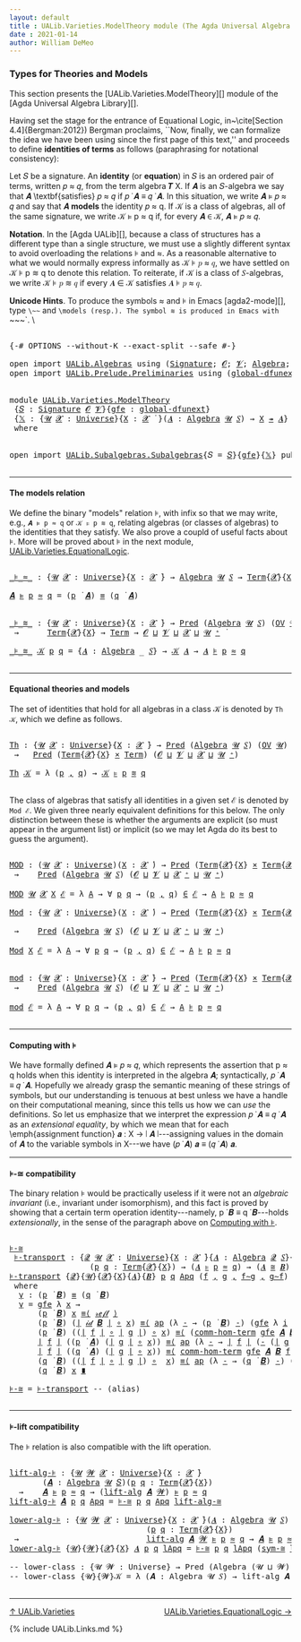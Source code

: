 ```yaml
---
layout: default
title : UALib.Varieties.ModelTheory module (The Agda Universal Algebra Library)
date : 2021-01-14
author: William DeMeo
---
```


### <a id="types-for-theories-and-models">Types for Theories and Models</a>

This section presents the [UALib.Varieties.ModelTheory][] module of the [Agda Universal Algebra Library][].

Having set the stage for the entrance of Equational Logic, in~\cite[Section 4.4]{Bergman:2012}) Bergman proclaims,  ``Now, finally, we can formalize the idea we have been using since the first page of this text,'' and proceeds to define **identities of terms** as follows (paraphrasing for notational consistency):

Let 𝑆 be a signature. An **identity** (or **equation**) in 𝑆 is an ordered pair of terms, written 𝑝 ≈ 𝑞, from the term algebra 𝑻 X. If 𝑨 is an 𝑆-algebra we say that 𝑨 \textbf{satisfies} 𝑝 ≈ 𝑞 if 𝑝 ̇ 𝑨 ≡ 𝑞 ̇ 𝑨. In this situation, we write 𝑨 ⊧ 𝑝 ≈ 𝑞 and say that 𝑨 **models** the identity 𝑝 ≈ q. If 𝒦 is a class of algebras, all of the same signature, we write 𝒦 ⊧ p ≈ q if, for every 𝑨 ∈ 𝒦, 𝑨 ⊧ 𝑝 ≈ 𝑞.

**Notation**. In the [Agda UALib][], because a class of structures has a different type than a single structure, we must use a slightly different syntax to avoid overloading the relations ⊧ and ≈. As a reasonable alternative to what we would normally express informally as 𝒦 ⊧ 𝑝 ≈ 𝑞, we have settled on 𝒦 ⊧ p ≋ q to denote this relation.  To reiterate, if 𝒦 is a class of 𝑆-algebras, we write 𝒦 ⊧ 𝑝 ≋ 𝑞 if every 𝑨 ∈ 𝒦 satisfies 𝑨 ⊧ 𝑝 ≈ 𝑞.

**Unicode Hints**. To produce the symbols ≈ and ⊧ in Emacs [agda2-mode][], type `\~~` and `\models (resp.). The symbol ≋ is produced in Emacs with `\~~~`.
\\

<!--

In his treatment of Birhoff's HSP theorem, Cliff Bergman (at the start of Section 4.4 of [Bergman (2012)][]) proclaims, "Now, finally, we can formalize the idea we have been using since the first page of this text." He then proceeds to define **identities of terms** as follows (paraphrasing for notational consistency):

  Let 𝑆 be a signature. An **identity** or **equation** in 𝑆 is an ordered pair of terms, written 𝑝 ≈ 𝑞, from the
  term algebra `𝑻 X`. If 𝑨 is an 𝑆-algebra we say that 𝑨 **satisfies** 𝑝 ≈ 𝑞 if `𝑝 ̇ 𝑨  ≡  𝑞 ̇ 𝑨`. In this
  situation, we write `𝑨 ⊧ 𝑝 ≈ 𝑞` and say that 𝑨 **models** the identity `𝑝 ≈ q`.

If 𝒦 is a class of structures, all of the same signature, it is standard to write `𝒦 ⊧ p ≈ q` just in case all structures in the class 𝒦 model the identity p ≈ q. However, because a class of structures has a different type than a single structure, we will need to use a different notation, and we settle for `𝒦 ⊧ p ≋ q` to denote this concept.

Thus, if 𝒦 is a class of 𝑆-algebras, we write `𝒦 ⊧ 𝑝 ≋ 𝑞` if for every `𝑨 ∈ 𝒦` we have `𝑨 ⊧ 𝑝 ≈ 𝑞`.

 Finally, if ℰ is a set of equations, we write 𝒦 ⊧ ℰ if every member of 𝒦 satisfies every member of ℰ.

In this module we formalize these notions by defining types that represent them. Before we attempt to do that, however, let us say a bit more precisely what the definition of `𝑨 ⊧ 𝑝 ≈ 𝑞` entails. When we write `𝑨 ⊧ 𝑝 ≈ 𝑞` and say that the identity `p ≈ q` is satisfied in 𝑨, we mean that for each assignment function `𝒂 : X → ∣ 𝑨 ∣`, assigning values in the domain of 𝑨 to the variable symbols in `X`, we have `(𝑝 ̇ 𝑨) 𝒂 ≡ (𝑞 ̇ 𝑨) 𝒂`.

**Notation**. To produce the symbols ≈ and ⊧ in Emacs `agda2-mode`, type `\~~` and `\models` (resp.). As mentioned, to denote "𝒦 models 𝑝 ≈ 𝑞" we will use 𝒦 ⊧ 𝑝 ≋ 𝑞 instead of the more standard 𝒦 ⊧ 𝑝 ≈ 𝑞 because we distinguish it from 𝑨 ⊧ 𝑝 ≈ 𝑞 in our Agda implementation. The symbol ≋ is produced in Emacs `agda2-mode` with `\~~~`. -->

<pre class="Agda">

<a id="3619" class="Symbol">{-#</a> <a id="3623" class="Keyword">OPTIONS</a> <a id="3631" class="Pragma">--without-K</a> <a id="3643" class="Pragma">--exact-split</a> <a id="3657" class="Pragma">--safe</a> <a id="3664" class="Symbol">#-}</a>

<a id="3669" class="Keyword">open</a> <a id="3674" class="Keyword">import</a> <a id="3681" href="UALib.Algebras.html" class="Module">UALib.Algebras</a> <a id="3696" class="Keyword">using</a> <a id="3702" class="Symbol">(</a><a id="3703" href="UALib.Algebras.Signatures.html#1452" class="Function">Signature</a><a id="3712" class="Symbol">;</a> <a id="3714" href="universes.html#613" class="Generalizable">𝓞</a><a id="3715" class="Symbol">;</a> <a id="3717" href="universes.html#617" class="Generalizable">𝓥</a><a id="3718" class="Symbol">;</a> <a id="3720" href="UALib.Algebras.Algebras.html#811" class="Function">Algebra</a><a id="3727" class="Symbol">;</a> <a id="3729" href="UALib.Algebras.Algebras.html#3925" class="Function Operator">_↠_</a><a id="3732" class="Symbol">)</a>
<a id="3734" class="Keyword">open</a> <a id="3739" class="Keyword">import</a> <a id="3746" href="UALib.Prelude.Preliminaries.html" class="Module">UALib.Prelude.Preliminaries</a> <a id="3774" class="Keyword">using</a> <a id="3780" class="Symbol">(</a><a id="3781" href="MGS-Subsingleton-Theorems.html#3468" class="Function">global-dfunext</a><a id="3795" class="Symbol">;</a> <a id="3797" href="universes.html#551" class="Postulate">Universe</a><a id="3805" class="Symbol">;</a> <a id="3807" href="universes.html#758" class="Function Operator">_̇</a><a id="3809" class="Symbol">)</a>


<a id="3813" class="Keyword">module</a> <a id="3820" href="UALib.Varieties.ModelTheory.html" class="Module">UALib.Varieties.ModelTheory</a>
 <a id="3849" class="Symbol">{</a><a id="3850" href="UALib.Varieties.ModelTheory.html#3850" class="Bound">𝑆</a> <a id="3852" class="Symbol">:</a> <a id="3854" href="UALib.Algebras.Signatures.html#1452" class="Function">Signature</a> <a id="3864" href="universes.html#613" class="Generalizable">𝓞</a> <a id="3866" href="universes.html#617" class="Generalizable">𝓥</a><a id="3867" class="Symbol">}{</a><a id="3869" href="UALib.Varieties.ModelTheory.html#3869" class="Bound">gfe</a> <a id="3873" class="Symbol">:</a> <a id="3875" href="MGS-Subsingleton-Theorems.html#3468" class="Function">global-dfunext</a><a id="3889" class="Symbol">}</a>
 <a id="3892" class="Symbol">{</a><a id="3893" href="UALib.Varieties.ModelTheory.html#3893" class="Bound">𝕏</a> <a id="3895" class="Symbol">:</a> <a id="3897" class="Symbol">{</a><a id="3898" href="UALib.Varieties.ModelTheory.html#3898" class="Bound">𝓤</a> <a id="3900" href="UALib.Varieties.ModelTheory.html#3900" class="Bound">𝓧</a> <a id="3902" class="Symbol">:</a> <a id="3904" href="universes.html#551" class="Postulate">Universe</a><a id="3912" class="Symbol">}{</a><a id="3914" href="UALib.Varieties.ModelTheory.html#3914" class="Bound">X</a> <a id="3916" class="Symbol">:</a> <a id="3918" href="UALib.Varieties.ModelTheory.html#3900" class="Bound">𝓧</a> <a id="3920" href="universes.html#758" class="Function Operator">̇</a> <a id="3922" class="Symbol">}(</a><a id="3924" href="UALib.Varieties.ModelTheory.html#3924" class="Bound">𝑨</a> <a id="3926" class="Symbol">:</a> <a id="3928" href="UALib.Algebras.Algebras.html#811" class="Function">Algebra</a> <a id="3936" href="UALib.Varieties.ModelTheory.html#3898" class="Bound">𝓤</a> <a id="3938" href="UALib.Varieties.ModelTheory.html#3850" class="Bound">𝑆</a><a id="3939" class="Symbol">)</a> <a id="3941" class="Symbol">→</a> <a id="3943" href="UALib.Varieties.ModelTheory.html#3914" class="Bound">X</a> <a id="3945" href="UALib.Algebras.Algebras.html#3925" class="Function Operator">↠</a> <a id="3947" href="UALib.Varieties.ModelTheory.html#3924" class="Bound">𝑨</a><a id="3948" class="Symbol">}</a>
 <a id="3951" class="Keyword">where</a>


<a id="3959" class="Keyword">open</a> <a id="3964" class="Keyword">import</a> <a id="3971" href="UALib.Subalgebras.Subalgebras.html" class="Module">UALib.Subalgebras.Subalgebras</a><a id="4000" class="Symbol">{</a><a id="4001" class="Argument">𝑆</a> <a id="4003" class="Symbol">=</a> <a id="4005" href="UALib.Varieties.ModelTheory.html#3850" class="Bound">𝑆</a><a id="4006" class="Symbol">}{</a><a id="4008" href="UALib.Varieties.ModelTheory.html#3869" class="Bound">gfe</a><a id="4011" class="Symbol">}{</a><a id="4013" href="UALib.Varieties.ModelTheory.html#3893" class="Bound">𝕏</a><a id="4014" class="Symbol">}</a> <a id="4016" class="Keyword">public</a>

</pre>

---------------------------------------

#### <a id="the-models-relation">The models relation</a>

We define the binary "models" relation ⊧, with infix so that we may write, e.g., `𝑨 ⊧ p ≈ q` or `𝒦 ⊧ p ≋ q`, relating algebras (or classes of algebras) to the identities that they satisfy. We also prove a coupld of useful facts about ⊧.  More will be proved about ⊧ in the next module, [UALib.Varieties.EquationalLogic](UALib.Varieties.EquationalLogic.html).

<pre class="Agda">

<a id="_⊧_≈_"></a><a id="4509" href="UALib.Varieties.ModelTheory.html#4509" class="Function Operator">_⊧_≈_</a> <a id="4515" class="Symbol">:</a> <a id="4517" class="Symbol">{</a><a id="4518" href="UALib.Varieties.ModelTheory.html#4518" class="Bound">𝓤</a> <a id="4520" href="UALib.Varieties.ModelTheory.html#4520" class="Bound">𝓧</a> <a id="4522" class="Symbol">:</a> <a id="4524" href="universes.html#551" class="Postulate">Universe</a><a id="4532" class="Symbol">}{</a><a id="4534" href="UALib.Varieties.ModelTheory.html#4534" class="Bound">X</a> <a id="4536" class="Symbol">:</a> <a id="4538" href="UALib.Varieties.ModelTheory.html#4520" class="Bound">𝓧</a> <a id="4540" href="universes.html#758" class="Function Operator">̇</a><a id="4541" class="Symbol">}</a> <a id="4543" class="Symbol">→</a> <a id="4545" href="UALib.Algebras.Algebras.html#811" class="Function">Algebra</a> <a id="4553" href="UALib.Varieties.ModelTheory.html#4518" class="Bound">𝓤</a> <a id="4555" href="UALib.Varieties.ModelTheory.html#3850" class="Bound">𝑆</a> <a id="4557" class="Symbol">→</a> <a id="4559" href="UALib.Terms.Basic.html#1041" class="Datatype">Term</a><a id="4563" class="Symbol">{</a><a id="4564" href="UALib.Varieties.ModelTheory.html#4520" class="Bound">𝓧</a><a id="4565" class="Symbol">}{</a><a id="4567" href="UALib.Varieties.ModelTheory.html#4534" class="Bound">X</a><a id="4568" class="Symbol">}</a> <a id="4570" class="Symbol">→</a> <a id="4572" href="UALib.Terms.Basic.html#1041" class="Datatype">Term</a> <a id="4577" class="Symbol">→</a> <a id="4579" href="UALib.Varieties.ModelTheory.html#4518" class="Bound">𝓤</a> <a id="4581" href="Agda.Primitive.html#636" class="Function Operator">⊔</a> <a id="4583" href="UALib.Varieties.ModelTheory.html#4520" class="Bound">𝓧</a> <a id="4585" href="universes.html#758" class="Function Operator">̇</a>

<a id="4588" href="UALib.Varieties.ModelTheory.html#4588" class="Bound">𝑨</a> <a id="4590" href="UALib.Varieties.ModelTheory.html#4509" class="Function Operator">⊧</a> <a id="4592" href="UALib.Varieties.ModelTheory.html#4592" class="Bound">p</a> <a id="4594" href="UALib.Varieties.ModelTheory.html#4509" class="Function Operator">≈</a> <a id="4596" href="UALib.Varieties.ModelTheory.html#4596" class="Bound">q</a> <a id="4598" class="Symbol">=</a> <a id="4600" class="Symbol">(</a><a id="4601" href="UALib.Varieties.ModelTheory.html#4592" class="Bound">p</a> <a id="4603" href="UALib.Terms.Operations.html#1383" class="Function Operator">̇</a> <a id="4605" href="UALib.Varieties.ModelTheory.html#4588" class="Bound">𝑨</a><a id="4606" class="Symbol">)</a> <a id="4608" href="UALib.Prelude.Preliminaries.html#5654" class="Datatype Operator">≡</a> <a id="4610" class="Symbol">(</a><a id="4611" href="UALib.Varieties.ModelTheory.html#4596" class="Bound">q</a> <a id="4613" href="UALib.Terms.Operations.html#1383" class="Function Operator">̇</a> <a id="4615" href="UALib.Varieties.ModelTheory.html#4588" class="Bound">𝑨</a><a id="4616" class="Symbol">)</a>


<a id="_⊧_≋_"></a><a id="4620" href="UALib.Varieties.ModelTheory.html#4620" class="Function Operator">_⊧_≋_</a> <a id="4626" class="Symbol">:</a> <a id="4628" class="Symbol">{</a><a id="4629" href="UALib.Varieties.ModelTheory.html#4629" class="Bound">𝓤</a> <a id="4631" href="UALib.Varieties.ModelTheory.html#4631" class="Bound">𝓧</a> <a id="4633" class="Symbol">:</a> <a id="4635" href="universes.html#551" class="Postulate">Universe</a><a id="4643" class="Symbol">}{</a><a id="4645" href="UALib.Varieties.ModelTheory.html#4645" class="Bound">X</a> <a id="4647" class="Symbol">:</a> <a id="4649" href="UALib.Varieties.ModelTheory.html#4631" class="Bound">𝓧</a> <a id="4651" href="universes.html#758" class="Function Operator">̇</a><a id="4652" class="Symbol">}</a> <a id="4654" class="Symbol">→</a> <a id="4656" href="UALib.Relations.Unary.html#1066" class="Function">Pred</a> <a id="4661" class="Symbol">(</a><a id="4662" href="UALib.Algebras.Algebras.html#811" class="Function">Algebra</a> <a id="4670" href="UALib.Varieties.ModelTheory.html#4629" class="Bound">𝓤</a> <a id="4672" href="UALib.Varieties.ModelTheory.html#3850" class="Bound">𝑆</a><a id="4673" class="Symbol">)</a> <a id="4675" class="Symbol">(</a><a id="4676" href="UALib.Subalgebras.Subalgebras.html#2273" class="Function">OV</a> <a id="4679" href="UALib.Varieties.ModelTheory.html#4629" class="Bound">𝓤</a><a id="4680" class="Symbol">)</a>
 <a id="4683" class="Symbol">→</a>      <a id="4690" href="UALib.Terms.Basic.html#1041" class="Datatype">Term</a><a id="4694" class="Symbol">{</a><a id="4695" href="UALib.Varieties.ModelTheory.html#4631" class="Bound">𝓧</a><a id="4696" class="Symbol">}{</a><a id="4698" href="UALib.Varieties.ModelTheory.html#4645" class="Bound">X</a><a id="4699" class="Symbol">}</a> <a id="4701" class="Symbol">→</a> <a id="4703" href="UALib.Terms.Basic.html#1041" class="Datatype">Term</a> <a id="4708" class="Symbol">→</a> <a id="4710" href="UALib.Varieties.ModelTheory.html#3864" class="Bound">𝓞</a> <a id="4712" href="Agda.Primitive.html#636" class="Function Operator">⊔</a> <a id="4714" href="UALib.Varieties.ModelTheory.html#3866" class="Bound">𝓥</a> <a id="4716" href="Agda.Primitive.html#636" class="Function Operator">⊔</a> <a id="4718" href="UALib.Varieties.ModelTheory.html#4631" class="Bound">𝓧</a> <a id="4720" href="Agda.Primitive.html#636" class="Function Operator">⊔</a> <a id="4722" href="UALib.Varieties.ModelTheory.html#4629" class="Bound">𝓤</a> <a id="4724" href="universes.html#527" class="Function Operator">⁺</a> <a id="4726" href="universes.html#758" class="Function Operator">̇</a>

<a id="4729" href="UALib.Varieties.ModelTheory.html#4620" class="Function Operator">_⊧_≋_</a> <a id="4735" href="UALib.Varieties.ModelTheory.html#4735" class="Bound">𝒦</a> <a id="4737" href="UALib.Varieties.ModelTheory.html#4737" class="Bound">p</a> <a id="4739" href="UALib.Varieties.ModelTheory.html#4739" class="Bound">q</a> <a id="4741" class="Symbol">=</a> <a id="4743" class="Symbol">{</a><a id="4744" href="UALib.Varieties.ModelTheory.html#4744" class="Bound">𝑨</a> <a id="4746" class="Symbol">:</a> <a id="4748" href="UALib.Algebras.Algebras.html#811" class="Function">Algebra</a> <a id="4756" class="Symbol">_</a> <a id="4758" href="UALib.Varieties.ModelTheory.html#3850" class="Bound">𝑆</a><a id="4759" class="Symbol">}</a> <a id="4761" class="Symbol">→</a> <a id="4763" href="UALib.Varieties.ModelTheory.html#4735" class="Bound">𝒦</a> <a id="4765" href="UALib.Varieties.ModelTheory.html#4744" class="Bound">𝑨</a> <a id="4767" class="Symbol">→</a> <a id="4769" href="UALib.Varieties.ModelTheory.html#4744" class="Bound">𝑨</a> <a id="4771" href="UALib.Varieties.ModelTheory.html#4509" class="Function Operator">⊧</a> <a id="4773" href="UALib.Varieties.ModelTheory.html#4737" class="Bound">p</a> <a id="4775" href="UALib.Varieties.ModelTheory.html#4509" class="Function Operator">≈</a> <a id="4777" href="UALib.Varieties.ModelTheory.html#4739" class="Bound">q</a>

</pre>

-------------------------------------------

#### <a id="equational-theories-and-classes">Equational theories and models</a>

The set of identities that hold for all algebras in a class 𝒦 is denoted by `Th 𝒦`, which we define as follows.

<pre class="Agda">

<a id="Th"></a><a id="5045" href="UALib.Varieties.ModelTheory.html#5045" class="Function">Th</a> <a id="5048" class="Symbol">:</a> <a id="5050" class="Symbol">{</a><a id="5051" href="UALib.Varieties.ModelTheory.html#5051" class="Bound">𝓤</a> <a id="5053" href="UALib.Varieties.ModelTheory.html#5053" class="Bound">𝓧</a> <a id="5055" class="Symbol">:</a> <a id="5057" href="universes.html#551" class="Postulate">Universe</a><a id="5065" class="Symbol">}{</a><a id="5067" href="UALib.Varieties.ModelTheory.html#5067" class="Bound">X</a> <a id="5069" class="Symbol">:</a> <a id="5071" href="UALib.Varieties.ModelTheory.html#5053" class="Bound">𝓧</a> <a id="5073" href="universes.html#758" class="Function Operator">̇</a><a id="5074" class="Symbol">}</a> <a id="5076" class="Symbol">→</a> <a id="5078" href="UALib.Relations.Unary.html#1066" class="Function">Pred</a> <a id="5083" class="Symbol">(</a><a id="5084" href="UALib.Algebras.Algebras.html#811" class="Function">Algebra</a> <a id="5092" href="UALib.Varieties.ModelTheory.html#5051" class="Bound">𝓤</a> <a id="5094" href="UALib.Varieties.ModelTheory.html#3850" class="Bound">𝑆</a><a id="5095" class="Symbol">)</a> <a id="5097" class="Symbol">(</a><a id="5098" href="UALib.Subalgebras.Subalgebras.html#2273" class="Function">OV</a> <a id="5101" href="UALib.Varieties.ModelTheory.html#5051" class="Bound">𝓤</a><a id="5102" class="Symbol">)</a>
 <a id="5105" class="Symbol">→</a>   <a id="5109" href="UALib.Relations.Unary.html#1066" class="Function">Pred</a> <a id="5114" class="Symbol">(</a><a id="5115" href="UALib.Terms.Basic.html#1041" class="Datatype">Term</a><a id="5119" class="Symbol">{</a><a id="5120" href="UALib.Varieties.ModelTheory.html#5053" class="Bound">𝓧</a><a id="5121" class="Symbol">}{</a><a id="5123" href="UALib.Varieties.ModelTheory.html#5067" class="Bound">X</a><a id="5124" class="Symbol">}</a> <a id="5126" href="MGS-MLTT.html#3515" class="Function Operator">×</a> <a id="5128" href="UALib.Terms.Basic.html#1041" class="Datatype">Term</a><a id="5132" class="Symbol">)</a> <a id="5134" class="Symbol">(</a><a id="5135" href="UALib.Varieties.ModelTheory.html#3864" class="Bound">𝓞</a> <a id="5137" href="Agda.Primitive.html#636" class="Function Operator">⊔</a> <a id="5139" href="UALib.Varieties.ModelTheory.html#3866" class="Bound">𝓥</a> <a id="5141" href="Agda.Primitive.html#636" class="Function Operator">⊔</a> <a id="5143" href="UALib.Varieties.ModelTheory.html#5053" class="Bound">𝓧</a> <a id="5145" href="Agda.Primitive.html#636" class="Function Operator">⊔</a> <a id="5147" href="UALib.Varieties.ModelTheory.html#5051" class="Bound">𝓤</a> <a id="5149" href="universes.html#527" class="Function Operator">⁺</a><a id="5150" class="Symbol">)</a>

<a id="5153" href="UALib.Varieties.ModelTheory.html#5045" class="Function">Th</a> <a id="5156" href="UALib.Varieties.ModelTheory.html#5156" class="Bound">𝒦</a> <a id="5158" class="Symbol">=</a> <a id="5160" class="Symbol">λ</a> <a id="5162" class="Symbol">(</a><a id="5163" href="UALib.Varieties.ModelTheory.html#5163" class="Bound">p</a> <a id="5165" href="UALib.Prelude.Preliminaries.html#5763" class="InductiveConstructor Operator">,</a> <a id="5167" href="UALib.Varieties.ModelTheory.html#5167" class="Bound">q</a><a id="5168" class="Symbol">)</a> <a id="5170" class="Symbol">→</a> <a id="5172" href="UALib.Varieties.ModelTheory.html#5156" class="Bound">𝒦</a> <a id="5174" href="UALib.Varieties.ModelTheory.html#4620" class="Function Operator">⊧</a> <a id="5176" href="UALib.Varieties.ModelTheory.html#5163" class="Bound">p</a> <a id="5178" href="UALib.Varieties.ModelTheory.html#4620" class="Function Operator">≋</a> <a id="5180" href="UALib.Varieties.ModelTheory.html#5167" class="Bound">q</a>

</pre>

The class of algebras that satisfy all identities in a given set ℰ is denoted by `Mod ℰ`.  We given three nearly equivalent definitions for this below.  The only distinction between these is whether the arguments are explicit (so must appear in the argument list) or implicit (so we may let Agda do its best to guess the argument).

<pre class="Agda">

<a id="MOD"></a><a id="5542" href="UALib.Varieties.ModelTheory.html#5542" class="Function">MOD</a> <a id="5546" class="Symbol">:</a> <a id="5548" class="Symbol">(</a><a id="5549" href="UALib.Varieties.ModelTheory.html#5549" class="Bound">𝓤</a> <a id="5551" href="UALib.Varieties.ModelTheory.html#5551" class="Bound">𝓧</a> <a id="5553" class="Symbol">:</a> <a id="5555" href="universes.html#551" class="Postulate">Universe</a><a id="5563" class="Symbol">)(</a><a id="5565" href="UALib.Varieties.ModelTheory.html#5565" class="Bound">X</a> <a id="5567" class="Symbol">:</a> <a id="5569" href="UALib.Varieties.ModelTheory.html#5551" class="Bound">𝓧</a> <a id="5571" href="universes.html#758" class="Function Operator">̇</a><a id="5572" class="Symbol">)</a> <a id="5574" class="Symbol">→</a> <a id="5576" href="UALib.Relations.Unary.html#1066" class="Function">Pred</a> <a id="5581" class="Symbol">(</a><a id="5582" href="UALib.Terms.Basic.html#1041" class="Datatype">Term</a><a id="5586" class="Symbol">{</a><a id="5587" href="UALib.Varieties.ModelTheory.html#5551" class="Bound">𝓧</a><a id="5588" class="Symbol">}{</a><a id="5590" href="UALib.Varieties.ModelTheory.html#5565" class="Bound">X</a><a id="5591" class="Symbol">}</a> <a id="5593" href="MGS-MLTT.html#3515" class="Function Operator">×</a> <a id="5595" href="UALib.Terms.Basic.html#1041" class="Datatype">Term</a><a id="5599" class="Symbol">{</a><a id="5600" href="UALib.Varieties.ModelTheory.html#5551" class="Bound">𝓧</a><a id="5601" class="Symbol">}{</a><a id="5603" href="UALib.Varieties.ModelTheory.html#5565" class="Bound">X</a><a id="5604" class="Symbol">})</a> <a id="5607" class="Symbol">(</a><a id="5608" href="UALib.Varieties.ModelTheory.html#3864" class="Bound">𝓞</a> <a id="5610" href="Agda.Primitive.html#636" class="Function Operator">⊔</a> <a id="5612" href="UALib.Varieties.ModelTheory.html#3866" class="Bound">𝓥</a> <a id="5614" href="Agda.Primitive.html#636" class="Function Operator">⊔</a> <a id="5616" href="UALib.Varieties.ModelTheory.html#5551" class="Bound">𝓧</a> <a id="5618" href="Agda.Primitive.html#636" class="Function Operator">⊔</a> <a id="5620" href="UALib.Varieties.ModelTheory.html#5549" class="Bound">𝓤</a> <a id="5622" href="universes.html#527" class="Function Operator">⁺</a><a id="5623" class="Symbol">)</a>
 <a id="5626" class="Symbol">→</a>    <a id="5631" href="UALib.Relations.Unary.html#1066" class="Function">Pred</a> <a id="5636" class="Symbol">(</a><a id="5637" href="UALib.Algebras.Algebras.html#811" class="Function">Algebra</a> <a id="5645" href="UALib.Varieties.ModelTheory.html#5549" class="Bound">𝓤</a> <a id="5647" href="UALib.Varieties.ModelTheory.html#3850" class="Bound">𝑆</a><a id="5648" class="Symbol">)</a> <a id="5650" class="Symbol">(</a><a id="5651" href="UALib.Varieties.ModelTheory.html#3864" class="Bound">𝓞</a> <a id="5653" href="Agda.Primitive.html#636" class="Function Operator">⊔</a> <a id="5655" href="UALib.Varieties.ModelTheory.html#3866" class="Bound">𝓥</a> <a id="5657" href="Agda.Primitive.html#636" class="Function Operator">⊔</a> <a id="5659" href="UALib.Varieties.ModelTheory.html#5551" class="Bound">𝓧</a> <a id="5661" href="universes.html#527" class="Function Operator">⁺</a> <a id="5663" href="Agda.Primitive.html#636" class="Function Operator">⊔</a> <a id="5665" href="UALib.Varieties.ModelTheory.html#5549" class="Bound">𝓤</a> <a id="5667" href="universes.html#527" class="Function Operator">⁺</a><a id="5668" class="Symbol">)</a>

<a id="5671" href="UALib.Varieties.ModelTheory.html#5542" class="Function">MOD</a> <a id="5675" href="UALib.Varieties.ModelTheory.html#5675" class="Bound">𝓤</a> <a id="5677" href="UALib.Varieties.ModelTheory.html#5677" class="Bound">𝓧</a> <a id="5679" href="UALib.Varieties.ModelTheory.html#5679" class="Bound">X</a> <a id="5681" href="UALib.Varieties.ModelTheory.html#5681" class="Bound">ℰ</a> <a id="5683" class="Symbol">=</a> <a id="5685" class="Symbol">λ</a> <a id="5687" href="UALib.Varieties.ModelTheory.html#5687" class="Bound">A</a> <a id="5689" class="Symbol">→</a> <a id="5691" class="Symbol">∀</a> <a id="5693" href="UALib.Varieties.ModelTheory.html#5693" class="Bound">p</a> <a id="5695" href="UALib.Varieties.ModelTheory.html#5695" class="Bound">q</a> <a id="5697" class="Symbol">→</a> <a id="5699" class="Symbol">(</a><a id="5700" href="UALib.Varieties.ModelTheory.html#5693" class="Bound">p</a> <a id="5702" href="UALib.Prelude.Preliminaries.html#5763" class="InductiveConstructor Operator">,</a> <a id="5704" href="UALib.Varieties.ModelTheory.html#5695" class="Bound">q</a><a id="5705" class="Symbol">)</a> <a id="5707" href="UALib.Relations.Unary.html#2667" class="Function Operator">∈</a> <a id="5709" href="UALib.Varieties.ModelTheory.html#5681" class="Bound">ℰ</a> <a id="5711" class="Symbol">→</a> <a id="5713" href="UALib.Varieties.ModelTheory.html#5687" class="Bound">A</a> <a id="5715" href="UALib.Varieties.ModelTheory.html#4509" class="Function Operator">⊧</a> <a id="5717" href="UALib.Varieties.ModelTheory.html#5693" class="Bound">p</a> <a id="5719" href="UALib.Varieties.ModelTheory.html#4509" class="Function Operator">≈</a> <a id="5721" href="UALib.Varieties.ModelTheory.html#5695" class="Bound">q</a>

<a id="Mod"></a><a id="5724" href="UALib.Varieties.ModelTheory.html#5724" class="Function">Mod</a> <a id="5728" class="Symbol">:</a> <a id="5730" class="Symbol">{</a><a id="5731" href="UALib.Varieties.ModelTheory.html#5731" class="Bound">𝓤</a> <a id="5733" href="UALib.Varieties.ModelTheory.html#5733" class="Bound">𝓧</a> <a id="5735" class="Symbol">:</a> <a id="5737" href="universes.html#551" class="Postulate">Universe</a><a id="5745" class="Symbol">}(</a><a id="5747" href="UALib.Varieties.ModelTheory.html#5747" class="Bound">X</a> <a id="5749" class="Symbol">:</a> <a id="5751" href="UALib.Varieties.ModelTheory.html#5733" class="Bound">𝓧</a> <a id="5753" href="universes.html#758" class="Function Operator">̇</a><a id="5754" class="Symbol">)</a> <a id="5756" class="Symbol">→</a> <a id="5758" href="UALib.Relations.Unary.html#1066" class="Function">Pred</a> <a id="5763" class="Symbol">(</a><a id="5764" href="UALib.Terms.Basic.html#1041" class="Datatype">Term</a><a id="5768" class="Symbol">{</a><a id="5769" href="UALib.Varieties.ModelTheory.html#5733" class="Bound">𝓧</a><a id="5770" class="Symbol">}{</a><a id="5772" href="UALib.Varieties.ModelTheory.html#5747" class="Bound">X</a><a id="5773" class="Symbol">}</a> <a id="5775" href="MGS-MLTT.html#3515" class="Function Operator">×</a> <a id="5777" href="UALib.Terms.Basic.html#1041" class="Datatype">Term</a><a id="5781" class="Symbol">{</a><a id="5782" href="UALib.Varieties.ModelTheory.html#5733" class="Bound">𝓧</a><a id="5783" class="Symbol">}{</a><a id="5785" href="UALib.Varieties.ModelTheory.html#5747" class="Bound">X</a><a id="5786" class="Symbol">})</a> <a id="5789" class="Symbol">(</a><a id="5790" href="UALib.Varieties.ModelTheory.html#3864" class="Bound">𝓞</a> <a id="5792" href="Agda.Primitive.html#636" class="Function Operator">⊔</a> <a id="5794" href="UALib.Varieties.ModelTheory.html#3866" class="Bound">𝓥</a> <a id="5796" href="Agda.Primitive.html#636" class="Function Operator">⊔</a> <a id="5798" href="UALib.Varieties.ModelTheory.html#5733" class="Bound">𝓧</a> <a id="5800" href="Agda.Primitive.html#636" class="Function Operator">⊔</a> <a id="5802" href="UALib.Varieties.ModelTheory.html#5731" class="Bound">𝓤</a> <a id="5804" href="universes.html#527" class="Function Operator">⁺</a><a id="5805" class="Symbol">)</a>

 <a id="5809" class="Symbol">→</a>    <a id="5814" href="UALib.Relations.Unary.html#1066" class="Function">Pred</a> <a id="5819" class="Symbol">(</a><a id="5820" href="UALib.Algebras.Algebras.html#811" class="Function">Algebra</a> <a id="5828" href="UALib.Varieties.ModelTheory.html#5731" class="Bound">𝓤</a> <a id="5830" href="UALib.Varieties.ModelTheory.html#3850" class="Bound">𝑆</a><a id="5831" class="Symbol">)</a> <a id="5833" class="Symbol">(</a><a id="5834" href="UALib.Varieties.ModelTheory.html#3864" class="Bound">𝓞</a> <a id="5836" href="Agda.Primitive.html#636" class="Function Operator">⊔</a> <a id="5838" href="UALib.Varieties.ModelTheory.html#3866" class="Bound">𝓥</a> <a id="5840" href="Agda.Primitive.html#636" class="Function Operator">⊔</a> <a id="5842" href="UALib.Varieties.ModelTheory.html#5733" class="Bound">𝓧</a> <a id="5844" href="universes.html#527" class="Function Operator">⁺</a> <a id="5846" href="Agda.Primitive.html#636" class="Function Operator">⊔</a> <a id="5848" href="UALib.Varieties.ModelTheory.html#5731" class="Bound">𝓤</a> <a id="5850" href="universes.html#527" class="Function Operator">⁺</a><a id="5851" class="Symbol">)</a>

<a id="5854" href="UALib.Varieties.ModelTheory.html#5724" class="Function">Mod</a> <a id="5858" href="UALib.Varieties.ModelTheory.html#5858" class="Bound">X</a> <a id="5860" href="UALib.Varieties.ModelTheory.html#5860" class="Bound">ℰ</a> <a id="5862" class="Symbol">=</a> <a id="5864" class="Symbol">λ</a> <a id="5866" href="UALib.Varieties.ModelTheory.html#5866" class="Bound">A</a> <a id="5868" class="Symbol">→</a> <a id="5870" class="Symbol">∀</a> <a id="5872" href="UALib.Varieties.ModelTheory.html#5872" class="Bound">p</a> <a id="5874" href="UALib.Varieties.ModelTheory.html#5874" class="Bound">q</a> <a id="5876" class="Symbol">→</a> <a id="5878" class="Symbol">(</a><a id="5879" href="UALib.Varieties.ModelTheory.html#5872" class="Bound">p</a> <a id="5881" href="UALib.Prelude.Preliminaries.html#5763" class="InductiveConstructor Operator">,</a> <a id="5883" href="UALib.Varieties.ModelTheory.html#5874" class="Bound">q</a><a id="5884" class="Symbol">)</a> <a id="5886" href="UALib.Relations.Unary.html#2667" class="Function Operator">∈</a> <a id="5888" href="UALib.Varieties.ModelTheory.html#5860" class="Bound">ℰ</a> <a id="5890" class="Symbol">→</a> <a id="5892" href="UALib.Varieties.ModelTheory.html#5866" class="Bound">A</a> <a id="5894" href="UALib.Varieties.ModelTheory.html#4509" class="Function Operator">⊧</a> <a id="5896" href="UALib.Varieties.ModelTheory.html#5872" class="Bound">p</a> <a id="5898" href="UALib.Varieties.ModelTheory.html#4509" class="Function Operator">≈</a> <a id="5900" href="UALib.Varieties.ModelTheory.html#5874" class="Bound">q</a>


<a id="mod"></a><a id="5904" href="UALib.Varieties.ModelTheory.html#5904" class="Function">mod</a> <a id="5908" class="Symbol">:</a> <a id="5910" class="Symbol">{</a><a id="5911" href="UALib.Varieties.ModelTheory.html#5911" class="Bound">𝓤</a> <a id="5913" href="UALib.Varieties.ModelTheory.html#5913" class="Bound">𝓧</a> <a id="5915" class="Symbol">:</a> <a id="5917" href="universes.html#551" class="Postulate">Universe</a><a id="5925" class="Symbol">}{</a><a id="5927" href="UALib.Varieties.ModelTheory.html#5927" class="Bound">X</a> <a id="5929" class="Symbol">:</a> <a id="5931" href="UALib.Varieties.ModelTheory.html#5913" class="Bound">𝓧</a> <a id="5933" href="universes.html#758" class="Function Operator">̇</a><a id="5934" class="Symbol">}</a> <a id="5936" class="Symbol">→</a> <a id="5938" href="UALib.Relations.Unary.html#1066" class="Function">Pred</a> <a id="5943" class="Symbol">(</a><a id="5944" href="UALib.Terms.Basic.html#1041" class="Datatype">Term</a><a id="5948" class="Symbol">{</a><a id="5949" href="UALib.Varieties.ModelTheory.html#5913" class="Bound">𝓧</a><a id="5950" class="Symbol">}{</a><a id="5952" href="UALib.Varieties.ModelTheory.html#5927" class="Bound">X</a><a id="5953" class="Symbol">}</a> <a id="5955" href="MGS-MLTT.html#3515" class="Function Operator">×</a> <a id="5957" href="UALib.Terms.Basic.html#1041" class="Datatype">Term</a><a id="5961" class="Symbol">{</a><a id="5962" href="UALib.Varieties.ModelTheory.html#5913" class="Bound">𝓧</a><a id="5963" class="Symbol">}{</a><a id="5965" href="UALib.Varieties.ModelTheory.html#5927" class="Bound">X</a><a id="5966" class="Symbol">})</a> <a id="5969" class="Symbol">(</a><a id="5970" href="UALib.Varieties.ModelTheory.html#3864" class="Bound">𝓞</a> <a id="5972" href="Agda.Primitive.html#636" class="Function Operator">⊔</a> <a id="5974" href="UALib.Varieties.ModelTheory.html#3866" class="Bound">𝓥</a> <a id="5976" href="Agda.Primitive.html#636" class="Function Operator">⊔</a> <a id="5978" href="UALib.Varieties.ModelTheory.html#5913" class="Bound">𝓧</a> <a id="5980" href="Agda.Primitive.html#636" class="Function Operator">⊔</a> <a id="5982" href="UALib.Varieties.ModelTheory.html#5911" class="Bound">𝓤</a> <a id="5984" href="universes.html#527" class="Function Operator">⁺</a><a id="5985" class="Symbol">)</a>
 <a id="5988" class="Symbol">→</a>    <a id="5993" href="UALib.Relations.Unary.html#1066" class="Function">Pred</a> <a id="5998" class="Symbol">(</a><a id="5999" href="UALib.Algebras.Algebras.html#811" class="Function">Algebra</a> <a id="6007" href="UALib.Varieties.ModelTheory.html#5911" class="Bound">𝓤</a> <a id="6009" href="UALib.Varieties.ModelTheory.html#3850" class="Bound">𝑆</a><a id="6010" class="Symbol">)</a> <a id="6012" class="Symbol">(</a><a id="6013" href="UALib.Varieties.ModelTheory.html#3864" class="Bound">𝓞</a> <a id="6015" href="Agda.Primitive.html#636" class="Function Operator">⊔</a> <a id="6017" href="UALib.Varieties.ModelTheory.html#3866" class="Bound">𝓥</a> <a id="6019" href="Agda.Primitive.html#636" class="Function Operator">⊔</a> <a id="6021" href="UALib.Varieties.ModelTheory.html#5913" class="Bound">𝓧</a> <a id="6023" href="universes.html#527" class="Function Operator">⁺</a> <a id="6025" href="Agda.Primitive.html#636" class="Function Operator">⊔</a> <a id="6027" href="UALib.Varieties.ModelTheory.html#5911" class="Bound">𝓤</a> <a id="6029" href="universes.html#527" class="Function Operator">⁺</a><a id="6030" class="Symbol">)</a>

<a id="6033" href="UALib.Varieties.ModelTheory.html#5904" class="Function">mod</a> <a id="6037" href="UALib.Varieties.ModelTheory.html#6037" class="Bound">ℰ</a> <a id="6039" class="Symbol">=</a> <a id="6041" class="Symbol">λ</a> <a id="6043" href="UALib.Varieties.ModelTheory.html#6043" class="Bound">A</a> <a id="6045" class="Symbol">→</a> <a id="6047" class="Symbol">∀</a> <a id="6049" href="UALib.Varieties.ModelTheory.html#6049" class="Bound">p</a> <a id="6051" href="UALib.Varieties.ModelTheory.html#6051" class="Bound">q</a> <a id="6053" class="Symbol">→</a> <a id="6055" class="Symbol">(</a><a id="6056" href="UALib.Varieties.ModelTheory.html#6049" class="Bound">p</a> <a id="6058" href="UALib.Prelude.Preliminaries.html#5763" class="InductiveConstructor Operator">,</a> <a id="6060" href="UALib.Varieties.ModelTheory.html#6051" class="Bound">q</a><a id="6061" class="Symbol">)</a> <a id="6063" href="UALib.Relations.Unary.html#2667" class="Function Operator">∈</a> <a id="6065" href="UALib.Varieties.ModelTheory.html#6037" class="Bound">ℰ</a> <a id="6067" class="Symbol">→</a> <a id="6069" href="UALib.Varieties.ModelTheory.html#6043" class="Bound">A</a> <a id="6071" href="UALib.Varieties.ModelTheory.html#4509" class="Function Operator">⊧</a> <a id="6073" href="UALib.Varieties.ModelTheory.html#6049" class="Bound">p</a> <a id="6075" href="UALib.Varieties.ModelTheory.html#4509" class="Function Operator">≈</a> <a id="6077" href="UALib.Varieties.ModelTheory.html#6051" class="Bound">q</a>

</pre>

------------------------------------------

#### <a id="computing-with-⊧">Computing with ⊧</a>

We have formally defined 𝑨 ⊧ 𝑝 ≈ 𝑞, which represents the assertion that p ≈ q holds when this identity is interpreted in the algebra 𝑨; syntactically, 𝑝 ̇ 𝑨 ≡ 𝑞 ̇ 𝑨.  Hopefully we already grasp the semantic meaning of these strings of symbols, but our understanding is tenuous at best unless we have a handle on their computational meaning, since this tells us how we can *use* the definitions. So let us emphasize that we interpret the expression 𝑝 ̇ 𝑨 ≡ 𝑞 ̇ 𝑨 as an *extensional equality*, by which we mean that for each \emph{assignment function} 𝒂 : X → ∣ 𝑨 ∣---assigning values in the domain of 𝑨 to the variable symbols in X---we have (𝑝 ̇ 𝑨) 𝒂 ≡ (𝑞 ̇ 𝑨) 𝒂.

-------------------------------------

#### <a id="⊧-≅ compatibility">⊧-≅ compatibility</a>

The binary relation ⊧ would be practically useless if it were not an *algebraic invariant* (i.e., invariant under isomorphism), and this fact is proved by showing that a certain term operation identity---namely, p ̇ 𝑩 ≡ q ̇ 𝑩---holds *extensionally*, in the sense of the paragraph above on [Computing with ⊧](UALib.Varieties.Modeltheory.html#computing-with-⊧).

<pre class="Agda">

<a id="⊧-≅"></a><a id="7322" href="UALib.Varieties.ModelTheory.html#7322" class="Function">⊧-≅</a>
 <a id="⊧-transport"></a><a id="7327" href="UALib.Varieties.ModelTheory.html#7327" class="Function">⊧-transport</a> <a id="7339" class="Symbol">:</a> <a id="7341" class="Symbol">{</a><a id="7342" href="UALib.Varieties.ModelTheory.html#7342" class="Bound">𝓠</a> <a id="7344" href="UALib.Varieties.ModelTheory.html#7344" class="Bound">𝓤</a> <a id="7346" href="UALib.Varieties.ModelTheory.html#7346" class="Bound">𝓧</a> <a id="7348" class="Symbol">:</a> <a id="7350" href="universes.html#551" class="Postulate">Universe</a><a id="7358" class="Symbol">}{</a><a id="7360" href="UALib.Varieties.ModelTheory.html#7360" class="Bound">X</a> <a id="7362" class="Symbol">:</a> <a id="7364" href="UALib.Varieties.ModelTheory.html#7346" class="Bound">𝓧</a> <a id="7366" href="universes.html#758" class="Function Operator">̇</a><a id="7367" class="Symbol">}{</a><a id="7369" href="UALib.Varieties.ModelTheory.html#7369" class="Bound">𝑨</a> <a id="7371" class="Symbol">:</a> <a id="7373" href="UALib.Algebras.Algebras.html#811" class="Function">Algebra</a> <a id="7381" href="UALib.Varieties.ModelTheory.html#7342" class="Bound">𝓠</a> <a id="7383" href="UALib.Varieties.ModelTheory.html#3850" class="Bound">𝑆</a><a id="7384" class="Symbol">}{</a><a id="7386" href="UALib.Varieties.ModelTheory.html#7386" class="Bound">𝑩</a> <a id="7388" class="Symbol">:</a> <a id="7390" href="UALib.Algebras.Algebras.html#811" class="Function">Algebra</a> <a id="7398" href="UALib.Varieties.ModelTheory.html#7344" class="Bound">𝓤</a> <a id="7400" href="UALib.Varieties.ModelTheory.html#3850" class="Bound">𝑆</a><a id="7401" class="Symbol">}</a>
                 <a id="7420" class="Symbol">(</a><a id="7421" href="UALib.Varieties.ModelTheory.html#7421" class="Bound">p</a> <a id="7423" href="UALib.Varieties.ModelTheory.html#7423" class="Bound">q</a> <a id="7425" class="Symbol">:</a> <a id="7427" href="UALib.Terms.Basic.html#1041" class="Datatype">Term</a><a id="7431" class="Symbol">{</a><a id="7432" href="UALib.Varieties.ModelTheory.html#7346" class="Bound">𝓧</a><a id="7433" class="Symbol">}{</a><a id="7435" href="UALib.Varieties.ModelTheory.html#7360" class="Bound">X</a><a id="7436" class="Symbol">})</a> <a id="7439" class="Symbol">→</a> <a id="7441" class="Symbol">(</a><a id="7442" href="UALib.Varieties.ModelTheory.html#7369" class="Bound">𝑨</a> <a id="7444" href="UALib.Varieties.ModelTheory.html#4509" class="Function Operator">⊧</a> <a id="7446" href="UALib.Varieties.ModelTheory.html#7421" class="Bound">p</a> <a id="7448" href="UALib.Varieties.ModelTheory.html#4509" class="Function Operator">≈</a> <a id="7450" href="UALib.Varieties.ModelTheory.html#7423" class="Bound">q</a><a id="7451" class="Symbol">)</a> <a id="7453" class="Symbol">→</a> <a id="7455" class="Symbol">(</a><a id="7456" href="UALib.Varieties.ModelTheory.html#7369" class="Bound">𝑨</a> <a id="7458" href="UALib.Homomorphisms.Isomorphisms.html#861" class="Function Operator">≅</a> <a id="7460" href="UALib.Varieties.ModelTheory.html#7386" class="Bound">𝑩</a><a id="7461" class="Symbol">)</a> <a id="7463" class="Symbol">→</a> <a id="7465" href="UALib.Varieties.ModelTheory.html#7386" class="Bound">𝑩</a> <a id="7467" href="UALib.Varieties.ModelTheory.html#4509" class="Function Operator">⊧</a> <a id="7469" href="UALib.Varieties.ModelTheory.html#7421" class="Bound">p</a> <a id="7471" href="UALib.Varieties.ModelTheory.html#4509" class="Function Operator">≈</a> <a id="7473" href="UALib.Varieties.ModelTheory.html#7423" class="Bound">q</a>
<a id="7475" href="UALib.Varieties.ModelTheory.html#7327" class="Function">⊧-transport</a> <a id="7487" class="Symbol">{</a><a id="7488" href="UALib.Varieties.ModelTheory.html#7488" class="Bound">𝓠</a><a id="7489" class="Symbol">}{</a><a id="7491" href="UALib.Varieties.ModelTheory.html#7491" class="Bound">𝓤</a><a id="7492" class="Symbol">}{</a><a id="7494" href="UALib.Varieties.ModelTheory.html#7494" class="Bound">𝓧</a><a id="7495" class="Symbol">}{</a><a id="7497" href="UALib.Varieties.ModelTheory.html#7497" class="Bound">X</a><a id="7498" class="Symbol">}{</a><a id="7500" href="UALib.Varieties.ModelTheory.html#7500" class="Bound">𝑨</a><a id="7501" class="Symbol">}{</a><a id="7503" href="UALib.Varieties.ModelTheory.html#7503" class="Bound">𝑩</a><a id="7504" class="Symbol">}</a> <a id="7506" href="UALib.Varieties.ModelTheory.html#7506" class="Bound">p</a> <a id="7508" href="UALib.Varieties.ModelTheory.html#7508" class="Bound">q</a> <a id="7510" href="UALib.Varieties.ModelTheory.html#7510" class="Bound">Apq</a> <a id="7514" class="Symbol">(</a><a id="7515" href="UALib.Varieties.ModelTheory.html#7515" class="Bound">f</a> <a id="7517" href="UALib.Prelude.Preliminaries.html#5763" class="InductiveConstructor Operator">,</a> <a id="7519" href="UALib.Varieties.ModelTheory.html#7519" class="Bound">g</a> <a id="7521" href="UALib.Prelude.Preliminaries.html#5763" class="InductiveConstructor Operator">,</a> <a id="7523" href="UALib.Varieties.ModelTheory.html#7523" class="Bound">f∼g</a> <a id="7527" href="UALib.Prelude.Preliminaries.html#5763" class="InductiveConstructor Operator">,</a> <a id="7529" href="UALib.Varieties.ModelTheory.html#7529" class="Bound">g∼f</a><a id="7532" class="Symbol">)</a> <a id="7534" class="Symbol">=</a> <a id="7536" href="UALib.Varieties.ModelTheory.html#7547" class="Function">γ</a>
 <a id="7539" class="Keyword">where</a>
  <a id="7547" href="UALib.Varieties.ModelTheory.html#7547" class="Function">γ</a> <a id="7549" class="Symbol">:</a> <a id="7551" class="Symbol">(</a><a id="7552" href="UALib.Varieties.ModelTheory.html#7506" class="Bound">p</a> <a id="7554" href="UALib.Terms.Operations.html#1383" class="Function Operator">̇</a> <a id="7556" href="UALib.Varieties.ModelTheory.html#7503" class="Bound">𝑩</a><a id="7557" class="Symbol">)</a> <a id="7559" href="UALib.Prelude.Preliminaries.html#5654" class="Datatype Operator">≡</a> <a id="7561" class="Symbol">(</a><a id="7562" href="UALib.Varieties.ModelTheory.html#7508" class="Bound">q</a> <a id="7564" href="UALib.Terms.Operations.html#1383" class="Function Operator">̇</a> <a id="7566" href="UALib.Varieties.ModelTheory.html#7503" class="Bound">𝑩</a><a id="7567" class="Symbol">)</a>
  <a id="7571" href="UALib.Varieties.ModelTheory.html#7547" class="Function">γ</a> <a id="7573" class="Symbol">=</a> <a id="7575" href="UALib.Varieties.ModelTheory.html#3869" class="Bound">gfe</a> <a id="7579" class="Symbol">λ</a> <a id="7581" href="UALib.Varieties.ModelTheory.html#7581" class="Bound">x</a> <a id="7583" class="Symbol">→</a>
      <a id="7591" class="Symbol">(</a><a id="7592" href="UALib.Varieties.ModelTheory.html#7506" class="Bound">p</a> <a id="7594" href="UALib.Terms.Operations.html#1383" class="Function Operator">̇</a> <a id="7596" href="UALib.Varieties.ModelTheory.html#7503" class="Bound">𝑩</a><a id="7597" class="Symbol">)</a> <a id="7599" href="UALib.Varieties.ModelTheory.html#7581" class="Bound">x</a> <a id="7601" href="MGS-MLTT.html#5997" class="Function Operator">≡⟨</a> <a id="7604" href="UALib.Prelude.Preliminaries.html#5668" class="InductiveConstructor">𝓇ℯ𝒻𝓁</a> <a id="7609" href="MGS-MLTT.html#5997" class="Function Operator">⟩</a>
      <a id="7617" class="Symbol">(</a><a id="7618" href="UALib.Varieties.ModelTheory.html#7506" class="Bound">p</a> <a id="7620" href="UALib.Terms.Operations.html#1383" class="Function Operator">̇</a> <a id="7622" href="UALib.Varieties.ModelTheory.html#7503" class="Bound">𝑩</a><a id="7623" class="Symbol">)</a> <a id="7625" class="Symbol">(</a><a id="7626" href="UALib.Prelude.Preliminaries.html#10371" class="Function Operator">∣</a> <a id="7628" href="UALib.Homomorphisms.Basic.html#2590" class="Function">𝒾𝒹</a> <a id="7631" href="UALib.Varieties.ModelTheory.html#7503" class="Bound">𝑩</a> <a id="7633" href="UALib.Prelude.Preliminaries.html#10371" class="Function Operator">∣</a> <a id="7635" href="MGS-MLTT.html#3813" class="Function Operator">∘</a> <a id="7637" href="UALib.Varieties.ModelTheory.html#7581" class="Bound">x</a><a id="7638" class="Symbol">)</a> <a id="7640" href="MGS-MLTT.html#5997" class="Function Operator">≡⟨</a> <a id="7643" href="MGS-MLTT.html#6613" class="Function">ap</a> <a id="7646" class="Symbol">(λ</a> <a id="7649" href="UALib.Varieties.ModelTheory.html#7649" class="Bound">-</a> <a id="7651" class="Symbol">→</a> <a id="7653" class="Symbol">(</a><a id="7654" href="UALib.Varieties.ModelTheory.html#7506" class="Bound">p</a> <a id="7656" href="UALib.Terms.Operations.html#1383" class="Function Operator">̇</a> <a id="7658" href="UALib.Varieties.ModelTheory.html#7503" class="Bound">𝑩</a><a id="7659" class="Symbol">)</a> <a id="7661" href="UALib.Varieties.ModelTheory.html#7649" class="Bound">-</a><a id="7662" class="Symbol">)</a> <a id="7664" class="Symbol">(</a><a id="7665" href="UALib.Varieties.ModelTheory.html#3869" class="Bound">gfe</a> <a id="7669" class="Symbol">λ</a> <a id="7671" href="UALib.Varieties.ModelTheory.html#7671" class="Bound">i</a> <a id="7673" class="Symbol">→</a> <a id="7675" class="Symbol">((</a><a id="7677" href="UALib.Varieties.ModelTheory.html#7523" class="Bound">f∼g</a><a id="7680" class="Symbol">)(</a><a id="7682" href="UALib.Varieties.ModelTheory.html#7581" class="Bound">x</a> <a id="7684" href="UALib.Varieties.ModelTheory.html#7671" class="Bound">i</a><a id="7685" class="Symbol">))</a><a id="7687" href="MGS-MLTT.html#6125" class="Function Operator">⁻¹</a><a id="7689" class="Symbol">)</a>  <a id="7692" href="MGS-MLTT.html#5997" class="Function Operator">⟩</a>
      <a id="7700" class="Symbol">(</a><a id="7701" href="UALib.Varieties.ModelTheory.html#7506" class="Bound">p</a> <a id="7703" href="UALib.Terms.Operations.html#1383" class="Function Operator">̇</a> <a id="7705" href="UALib.Varieties.ModelTheory.html#7503" class="Bound">𝑩</a><a id="7706" class="Symbol">)</a> <a id="7708" class="Symbol">((</a><a id="7710" href="UALib.Prelude.Preliminaries.html#10371" class="Function Operator">∣</a> <a id="7712" href="UALib.Varieties.ModelTheory.html#7515" class="Bound">f</a> <a id="7714" href="UALib.Prelude.Preliminaries.html#10371" class="Function Operator">∣</a> <a id="7716" href="MGS-MLTT.html#3813" class="Function Operator">∘</a> <a id="7718" href="UALib.Prelude.Preliminaries.html#10371" class="Function Operator">∣</a> <a id="7720" href="UALib.Varieties.ModelTheory.html#7519" class="Bound">g</a> <a id="7722" href="UALib.Prelude.Preliminaries.html#10371" class="Function Operator">∣</a><a id="7723" class="Symbol">)</a> <a id="7725" href="MGS-MLTT.html#3813" class="Function Operator">∘</a> <a id="7727" href="UALib.Varieties.ModelTheory.html#7581" class="Bound">x</a><a id="7728" class="Symbol">)</a> <a id="7730" href="MGS-MLTT.html#5997" class="Function Operator">≡⟨</a> <a id="7733" class="Symbol">(</a><a id="7734" href="UALib.Terms.Compatibility.html#1062" class="Function">comm-hom-term</a> <a id="7748" href="UALib.Varieties.ModelTheory.html#3869" class="Bound">gfe</a> <a id="7752" href="UALib.Varieties.ModelTheory.html#7500" class="Bound">𝑨</a> <a id="7754" href="UALib.Varieties.ModelTheory.html#7503" class="Bound">𝑩</a> <a id="7756" href="UALib.Varieties.ModelTheory.html#7515" class="Bound">f</a> <a id="7758" href="UALib.Varieties.ModelTheory.html#7506" class="Bound">p</a> <a id="7760" class="Symbol">(</a><a id="7761" href="UALib.Prelude.Preliminaries.html#10371" class="Function Operator">∣</a> <a id="7763" href="UALib.Varieties.ModelTheory.html#7519" class="Bound">g</a> <a id="7765" href="UALib.Prelude.Preliminaries.html#10371" class="Function Operator">∣</a> <a id="7767" href="MGS-MLTT.html#3813" class="Function Operator">∘</a> <a id="7769" href="UALib.Varieties.ModelTheory.html#7581" class="Bound">x</a><a id="7770" class="Symbol">))</a><a id="7772" href="MGS-MLTT.html#6125" class="Function Operator">⁻¹</a> <a id="7775" href="MGS-MLTT.html#5997" class="Function Operator">⟩</a>
      <a id="7783" href="UALib.Prelude.Preliminaries.html#10371" class="Function Operator">∣</a> <a id="7785" href="UALib.Varieties.ModelTheory.html#7515" class="Bound">f</a> <a id="7787" href="UALib.Prelude.Preliminaries.html#10371" class="Function Operator">∣</a> <a id="7789" class="Symbol">((</a><a id="7791" href="UALib.Varieties.ModelTheory.html#7506" class="Bound">p</a> <a id="7793" href="UALib.Terms.Operations.html#1383" class="Function Operator">̇</a> <a id="7795" href="UALib.Varieties.ModelTheory.html#7500" class="Bound">𝑨</a><a id="7796" class="Symbol">)</a> <a id="7798" class="Symbol">(</a><a id="7799" href="UALib.Prelude.Preliminaries.html#10371" class="Function Operator">∣</a> <a id="7801" href="UALib.Varieties.ModelTheory.html#7519" class="Bound">g</a> <a id="7803" href="UALib.Prelude.Preliminaries.html#10371" class="Function Operator">∣</a> <a id="7805" href="MGS-MLTT.html#3813" class="Function Operator">∘</a> <a id="7807" href="UALib.Varieties.ModelTheory.html#7581" class="Bound">x</a><a id="7808" class="Symbol">))</a> <a id="7811" href="MGS-MLTT.html#5997" class="Function Operator">≡⟨</a> <a id="7814" href="MGS-MLTT.html#6613" class="Function">ap</a> <a id="7817" class="Symbol">(λ</a> <a id="7820" href="UALib.Varieties.ModelTheory.html#7820" class="Bound">-</a> <a id="7822" class="Symbol">→</a> <a id="7824" href="UALib.Prelude.Preliminaries.html#10371" class="Function Operator">∣</a> <a id="7826" href="UALib.Varieties.ModelTheory.html#7515" class="Bound">f</a> <a id="7828" href="UALib.Prelude.Preliminaries.html#10371" class="Function Operator">∣</a> <a id="7830" class="Symbol">(</a><a id="7831" href="UALib.Varieties.ModelTheory.html#7820" class="Bound">-</a> <a id="7833" class="Symbol">(</a><a id="7834" href="UALib.Prelude.Preliminaries.html#10371" class="Function Operator">∣</a> <a id="7836" href="UALib.Varieties.ModelTheory.html#7519" class="Bound">g</a> <a id="7838" href="UALib.Prelude.Preliminaries.html#10371" class="Function Operator">∣</a> <a id="7840" href="MGS-MLTT.html#3813" class="Function Operator">∘</a> <a id="7842" href="UALib.Varieties.ModelTheory.html#7581" class="Bound">x</a><a id="7843" class="Symbol">)))</a> <a id="7847" href="UALib.Varieties.ModelTheory.html#7510" class="Bound">Apq</a> <a id="7851" href="MGS-MLTT.html#5997" class="Function Operator">⟩</a>
      <a id="7859" href="UALib.Prelude.Preliminaries.html#10371" class="Function Operator">∣</a> <a id="7861" href="UALib.Varieties.ModelTheory.html#7515" class="Bound">f</a> <a id="7863" href="UALib.Prelude.Preliminaries.html#10371" class="Function Operator">∣</a> <a id="7865" class="Symbol">((</a><a id="7867" href="UALib.Varieties.ModelTheory.html#7508" class="Bound">q</a> <a id="7869" href="UALib.Terms.Operations.html#1383" class="Function Operator">̇</a> <a id="7871" href="UALib.Varieties.ModelTheory.html#7500" class="Bound">𝑨</a><a id="7872" class="Symbol">)</a> <a id="7874" class="Symbol">(</a><a id="7875" href="UALib.Prelude.Preliminaries.html#10371" class="Function Operator">∣</a> <a id="7877" href="UALib.Varieties.ModelTheory.html#7519" class="Bound">g</a> <a id="7879" href="UALib.Prelude.Preliminaries.html#10371" class="Function Operator">∣</a> <a id="7881" href="MGS-MLTT.html#3813" class="Function Operator">∘</a> <a id="7883" href="UALib.Varieties.ModelTheory.html#7581" class="Bound">x</a><a id="7884" class="Symbol">))</a> <a id="7887" href="MGS-MLTT.html#5997" class="Function Operator">≡⟨</a> <a id="7890" href="UALib.Terms.Compatibility.html#1062" class="Function">comm-hom-term</a> <a id="7904" href="UALib.Varieties.ModelTheory.html#3869" class="Bound">gfe</a> <a id="7908" href="UALib.Varieties.ModelTheory.html#7500" class="Bound">𝑨</a> <a id="7910" href="UALib.Varieties.ModelTheory.html#7503" class="Bound">𝑩</a> <a id="7912" href="UALib.Varieties.ModelTheory.html#7515" class="Bound">f</a> <a id="7914" href="UALib.Varieties.ModelTheory.html#7508" class="Bound">q</a> <a id="7916" class="Symbol">(</a><a id="7917" href="UALib.Prelude.Preliminaries.html#10371" class="Function Operator">∣</a> <a id="7919" href="UALib.Varieties.ModelTheory.html#7519" class="Bound">g</a> <a id="7921" href="UALib.Prelude.Preliminaries.html#10371" class="Function Operator">∣</a> <a id="7923" href="MGS-MLTT.html#3813" class="Function Operator">∘</a> <a id="7925" href="UALib.Varieties.ModelTheory.html#7581" class="Bound">x</a><a id="7926" class="Symbol">)</a> <a id="7928" href="MGS-MLTT.html#5997" class="Function Operator">⟩</a>
      <a id="7936" class="Symbol">(</a><a id="7937" href="UALib.Varieties.ModelTheory.html#7508" class="Bound">q</a> <a id="7939" href="UALib.Terms.Operations.html#1383" class="Function Operator">̇</a> <a id="7941" href="UALib.Varieties.ModelTheory.html#7503" class="Bound">𝑩</a><a id="7942" class="Symbol">)</a> <a id="7944" class="Symbol">((</a><a id="7946" href="UALib.Prelude.Preliminaries.html#10371" class="Function Operator">∣</a> <a id="7948" href="UALib.Varieties.ModelTheory.html#7515" class="Bound">f</a> <a id="7950" href="UALib.Prelude.Preliminaries.html#10371" class="Function Operator">∣</a> <a id="7952" href="MGS-MLTT.html#3813" class="Function Operator">∘</a> <a id="7954" href="UALib.Prelude.Preliminaries.html#10371" class="Function Operator">∣</a> <a id="7956" href="UALib.Varieties.ModelTheory.html#7519" class="Bound">g</a> <a id="7958" href="UALib.Prelude.Preliminaries.html#10371" class="Function Operator">∣</a><a id="7959" class="Symbol">)</a> <a id="7961" href="MGS-MLTT.html#3813" class="Function Operator">∘</a>  <a id="7964" href="UALib.Varieties.ModelTheory.html#7581" class="Bound">x</a><a id="7965" class="Symbol">)</a> <a id="7967" href="MGS-MLTT.html#5997" class="Function Operator">≡⟨</a> <a id="7970" href="MGS-MLTT.html#6613" class="Function">ap</a> <a id="7973" class="Symbol">(λ</a> <a id="7976" href="UALib.Varieties.ModelTheory.html#7976" class="Bound">-</a> <a id="7978" class="Symbol">→</a> <a id="7980" class="Symbol">(</a><a id="7981" href="UALib.Varieties.ModelTheory.html#7508" class="Bound">q</a> <a id="7983" href="UALib.Terms.Operations.html#1383" class="Function Operator">̇</a> <a id="7985" href="UALib.Varieties.ModelTheory.html#7503" class="Bound">𝑩</a><a id="7986" class="Symbol">)</a> <a id="7988" href="UALib.Varieties.ModelTheory.html#7976" class="Bound">-</a><a id="7989" class="Symbol">)</a> <a id="7991" class="Symbol">(</a><a id="7992" href="UALib.Varieties.ModelTheory.html#3869" class="Bound">gfe</a> <a id="7996" class="Symbol">λ</a> <a id="7998" href="UALib.Varieties.ModelTheory.html#7998" class="Bound">i</a> <a id="8000" class="Symbol">→</a> <a id="8002" class="Symbol">(</a><a id="8003" href="UALib.Varieties.ModelTheory.html#7523" class="Bound">f∼g</a><a id="8006" class="Symbol">)</a> <a id="8008" class="Symbol">(</a><a id="8009" href="UALib.Varieties.ModelTheory.html#7581" class="Bound">x</a> <a id="8011" href="UALib.Varieties.ModelTheory.html#7998" class="Bound">i</a><a id="8012" class="Symbol">))</a> <a id="8015" href="MGS-MLTT.html#5997" class="Function Operator">⟩</a>
      <a id="8023" class="Symbol">(</a><a id="8024" href="UALib.Varieties.ModelTheory.html#7508" class="Bound">q</a> <a id="8026" href="UALib.Terms.Operations.html#1383" class="Function Operator">̇</a> <a id="8028" href="UALib.Varieties.ModelTheory.html#7503" class="Bound">𝑩</a><a id="8029" class="Symbol">)</a> <a id="8031" href="UALib.Varieties.ModelTheory.html#7581" class="Bound">x</a> <a id="8033" href="MGS-MLTT.html#6079" class="Function Operator">∎</a>

<a id="8036" href="UALib.Varieties.ModelTheory.html#7322" class="Function">⊧-≅</a> <a id="8040" class="Symbol">=</a> <a id="8042" href="UALib.Varieties.ModelTheory.html#7327" class="Function">⊧-transport</a> <a id="8054" class="Comment">-- (alias)</a>

</pre>

--------------------------------------

#### <a id="⊧-lift-compatibility">⊧-lift compatibility</a>

The ⊧ relation is also compatible with the lift operation.

<pre class="Agda">

<a id="lift-alg-⊧"></a><a id="8252" href="UALib.Varieties.ModelTheory.html#8252" class="Function">lift-alg-⊧</a> <a id="8263" class="Symbol">:</a> <a id="8265" class="Symbol">{</a><a id="8266" href="UALib.Varieties.ModelTheory.html#8266" class="Bound">𝓤</a> <a id="8268" href="UALib.Varieties.ModelTheory.html#8268" class="Bound">𝓦</a> <a id="8270" href="UALib.Varieties.ModelTheory.html#8270" class="Bound">𝓧</a> <a id="8272" class="Symbol">:</a> <a id="8274" href="universes.html#551" class="Postulate">Universe</a><a id="8282" class="Symbol">}{</a><a id="8284" href="UALib.Varieties.ModelTheory.html#8284" class="Bound">X</a> <a id="8286" class="Symbol">:</a> <a id="8288" href="UALib.Varieties.ModelTheory.html#8270" class="Bound">𝓧</a> <a id="8290" href="universes.html#758" class="Function Operator">̇</a><a id="8291" class="Symbol">}</a>
       <a id="8300" class="Symbol">(</a><a id="8301" href="UALib.Varieties.ModelTheory.html#8301" class="Bound">𝑨</a> <a id="8303" class="Symbol">:</a> <a id="8305" href="UALib.Algebras.Algebras.html#811" class="Function">Algebra</a> <a id="8313" href="UALib.Varieties.ModelTheory.html#8266" class="Bound">𝓤</a> <a id="8315" href="UALib.Varieties.ModelTheory.html#3850" class="Bound">𝑆</a><a id="8316" class="Symbol">)(</a><a id="8318" href="UALib.Varieties.ModelTheory.html#8318" class="Bound">p</a> <a id="8320" href="UALib.Varieties.ModelTheory.html#8320" class="Bound">q</a> <a id="8322" class="Symbol">:</a> <a id="8324" href="UALib.Terms.Basic.html#1041" class="Datatype">Term</a><a id="8328" class="Symbol">{</a><a id="8329" href="UALib.Varieties.ModelTheory.html#8270" class="Bound">𝓧</a><a id="8330" class="Symbol">}{</a><a id="8332" href="UALib.Varieties.ModelTheory.html#8284" class="Bound">X</a><a id="8333" class="Symbol">})</a>
  <a id="8338" class="Symbol">→</a>    <a id="8343" href="UALib.Varieties.ModelTheory.html#8301" class="Bound">𝑨</a> <a id="8345" href="UALib.Varieties.ModelTheory.html#4509" class="Function Operator">⊧</a> <a id="8347" href="UALib.Varieties.ModelTheory.html#8318" class="Bound">p</a> <a id="8349" href="UALib.Varieties.ModelTheory.html#4509" class="Function Operator">≈</a> <a id="8351" href="UALib.Varieties.ModelTheory.html#8320" class="Bound">q</a> <a id="8353" class="Symbol">→</a> <a id="8355" class="Symbol">(</a><a id="8356" href="UALib.Algebras.Lifts.html#3828" class="Function">lift-alg</a> <a id="8365" href="UALib.Varieties.ModelTheory.html#8301" class="Bound">𝑨</a> <a id="8367" href="UALib.Varieties.ModelTheory.html#8268" class="Bound">𝓦</a><a id="8368" class="Symbol">)</a> <a id="8370" href="UALib.Varieties.ModelTheory.html#4509" class="Function Operator">⊧</a> <a id="8372" href="UALib.Varieties.ModelTheory.html#8318" class="Bound">p</a> <a id="8374" href="UALib.Varieties.ModelTheory.html#4509" class="Function Operator">≈</a> <a id="8376" href="UALib.Varieties.ModelTheory.html#8320" class="Bound">q</a>
<a id="8378" href="UALib.Varieties.ModelTheory.html#8252" class="Function">lift-alg-⊧</a> <a id="8389" href="UALib.Varieties.ModelTheory.html#8389" class="Bound">𝑨</a> <a id="8391" href="UALib.Varieties.ModelTheory.html#8391" class="Bound">p</a> <a id="8393" href="UALib.Varieties.ModelTheory.html#8393" class="Bound">q</a> <a id="8395" href="UALib.Varieties.ModelTheory.html#8395" class="Bound">Apq</a> <a id="8399" class="Symbol">=</a> <a id="8401" href="UALib.Varieties.ModelTheory.html#7322" class="Function">⊧-≅</a> <a id="8405" href="UALib.Varieties.ModelTheory.html#8391" class="Bound">p</a> <a id="8407" href="UALib.Varieties.ModelTheory.html#8393" class="Bound">q</a> <a id="8409" href="UALib.Varieties.ModelTheory.html#8395" class="Bound">Apq</a> <a id="8413" href="UALib.Homomorphisms.Isomorphisms.html#4327" class="Function">lift-alg-≅</a>

<a id="lower-alg-⊧"></a><a id="8425" href="UALib.Varieties.ModelTheory.html#8425" class="Function">lower-alg-⊧</a> <a id="8437" class="Symbol">:</a> <a id="8439" class="Symbol">{</a><a id="8440" href="UALib.Varieties.ModelTheory.html#8440" class="Bound">𝓤</a> <a id="8442" href="UALib.Varieties.ModelTheory.html#8442" class="Bound">𝓦</a> <a id="8444" href="UALib.Varieties.ModelTheory.html#8444" class="Bound">𝓧</a> <a id="8446" class="Symbol">:</a> <a id="8448" href="universes.html#551" class="Postulate">Universe</a><a id="8456" class="Symbol">}{</a><a id="8458" href="UALib.Varieties.ModelTheory.html#8458" class="Bound">X</a> <a id="8460" class="Symbol">:</a> <a id="8462" href="UALib.Varieties.ModelTheory.html#8444" class="Bound">𝓧</a> <a id="8464" href="universes.html#758" class="Function Operator">̇</a><a id="8465" class="Symbol">}(</a><a id="8467" href="UALib.Varieties.ModelTheory.html#8467" class="Bound">𝑨</a> <a id="8469" class="Symbol">:</a> <a id="8471" href="UALib.Algebras.Algebras.html#811" class="Function">Algebra</a> <a id="8479" href="UALib.Varieties.ModelTheory.html#8440" class="Bound">𝓤</a> <a id="8481" href="UALib.Varieties.ModelTheory.html#3850" class="Bound">𝑆</a><a id="8482" class="Symbol">)</a>
                             <a id="8513" class="Symbol">(</a><a id="8514" href="UALib.Varieties.ModelTheory.html#8514" class="Bound">p</a> <a id="8516" href="UALib.Varieties.ModelTheory.html#8516" class="Bound">q</a> <a id="8518" class="Symbol">:</a> <a id="8520" href="UALib.Terms.Basic.html#1041" class="Datatype">Term</a><a id="8524" class="Symbol">{</a><a id="8525" href="UALib.Varieties.ModelTheory.html#8444" class="Bound">𝓧</a><a id="8526" class="Symbol">}{</a><a id="8528" href="UALib.Varieties.ModelTheory.html#8458" class="Bound">X</a><a id="8529" class="Symbol">})</a>
 <a id="8533" class="Symbol">→</a>                           <a id="8561" href="UALib.Algebras.Lifts.html#3828" class="Function">lift-alg</a> <a id="8570" href="UALib.Varieties.ModelTheory.html#8467" class="Bound">𝑨</a> <a id="8572" href="UALib.Varieties.ModelTheory.html#8442" class="Bound">𝓦</a> <a id="8574" href="UALib.Varieties.ModelTheory.html#4509" class="Function Operator">⊧</a> <a id="8576" href="UALib.Varieties.ModelTheory.html#8514" class="Bound">p</a> <a id="8578" href="UALib.Varieties.ModelTheory.html#4509" class="Function Operator">≈</a> <a id="8580" href="UALib.Varieties.ModelTheory.html#8516" class="Bound">q</a> <a id="8582" class="Symbol">→</a> <a id="8584" href="UALib.Varieties.ModelTheory.html#8467" class="Bound">𝑨</a> <a id="8586" href="UALib.Varieties.ModelTheory.html#4509" class="Function Operator">⊧</a> <a id="8588" href="UALib.Varieties.ModelTheory.html#8514" class="Bound">p</a> <a id="8590" href="UALib.Varieties.ModelTheory.html#4509" class="Function Operator">≈</a> <a id="8592" href="UALib.Varieties.ModelTheory.html#8516" class="Bound">q</a>
<a id="8594" href="UALib.Varieties.ModelTheory.html#8425" class="Function">lower-alg-⊧</a> <a id="8606" class="Symbol">{</a><a id="8607" href="UALib.Varieties.ModelTheory.html#8607" class="Bound">𝓤</a><a id="8608" class="Symbol">}{</a><a id="8610" href="UALib.Varieties.ModelTheory.html#8610" class="Bound">𝓦</a><a id="8611" class="Symbol">}{</a><a id="8613" href="UALib.Varieties.ModelTheory.html#8613" class="Bound">𝓧</a><a id="8614" class="Symbol">}{</a><a id="8616" href="UALib.Varieties.ModelTheory.html#8616" class="Bound">X</a><a id="8617" class="Symbol">}</a> <a id="8619" href="UALib.Varieties.ModelTheory.html#8619" class="Bound">𝑨</a> <a id="8621" href="UALib.Varieties.ModelTheory.html#8621" class="Bound">p</a> <a id="8623" href="UALib.Varieties.ModelTheory.html#8623" class="Bound">q</a> <a id="8625" href="UALib.Varieties.ModelTheory.html#8625" class="Bound">lApq</a> <a id="8630" class="Symbol">=</a> <a id="8632" href="UALib.Varieties.ModelTheory.html#7322" class="Function">⊧-≅</a> <a id="8636" href="UALib.Varieties.ModelTheory.html#8621" class="Bound">p</a> <a id="8638" href="UALib.Varieties.ModelTheory.html#8623" class="Bound">q</a> <a id="8640" href="UALib.Varieties.ModelTheory.html#8625" class="Bound">lApq</a> <a id="8645" class="Symbol">(</a><a id="8646" href="UALib.Homomorphisms.Isomorphisms.html#2380" class="Function">sym-≅</a> <a id="8652" href="UALib.Homomorphisms.Isomorphisms.html#4327" class="Function">lift-alg-≅</a><a id="8662" class="Symbol">)</a>

<a id="8665" class="Comment">-- lower-class : {𝓤 𝓦 : Universe} → Pred (Algebra (𝓤 ⊔ 𝓦) 𝑆)(OV (𝓤 ⊔ 𝓦)) → Pred (Algebra 𝓤 𝑆)(OV (𝓤 ⊔ 𝓦))</a>
<a id="8771" class="Comment">-- lower-class {𝓤}{𝓦}𝒦 = λ (𝑨 : Algebra 𝓤 𝑆) → lift-alg 𝑨 𝓦 ∈ 𝒦</a>

</pre>

---------------------------------

[↑ UALib.Varieties](UALib.Varieties.html)
<span style="float:right;">[UALib.Varieties.EquationalLogic →](UALib.Varieties.EquationalLogic.html)</span>

{% include UALib.Links.md %}

